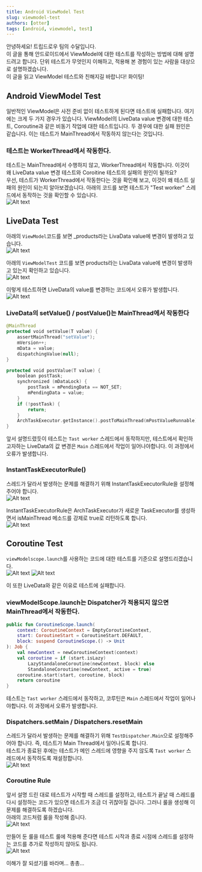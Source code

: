 ```yaml
---
title: Android ViewModel Test
slug: viewmodel-test
authors: [otter]
tags: [android, viewmodel, test]
---
```


안녕하세요! 트립드로우 팀의 수달입니다.  
이 글을 통해 안드로이드에서 ViewModel에 대한 테스트를 작성하는 방법에 대해 설명드려고 합니다. 단위 테스트가 무엇인지 이해하고, 적용해 본 경험이 있는 사람을 대상으로 설명하겠습니다.  
이 글을 읽고 ViewModel 테스트와 친해지길 바랍니다! 화이팅!

## Android ViewModel Test

일반적인 ViewModel은 사전 준비 없이 테스트하게 된다면 테스트에 실패합니다. 여기에는 크게 두 가지 경우가 있습니다. ViewModel의 LiveData value 변경에 대한 테스트, Coroutine과 같은 비동기 작업에 대한 테스트입니다. 두 경우에 대한 실패 원인은 같습니다. 이는 테스트가 MainThread에서 작동하지 않는다는 것입니다.

### 테스트는 WorkerThread에서 작동한다.

테스트는 MainThread에서 수행하지 않고, WorkerThread에서 작동합니다. 이것이 왜 LiveData value 변경 테스트와 Coroitine 테스트의 실패의 원인이 될까요?  
우선, 테스트가 WorkerThread에서 작동한다는 것을 확인해 보고, 이것이 왜 테스트 실패의 원인이 되는지 알아보겠습니다. 아래의 코드를 보면 테스트가 "Test worker" 스레드에서 동작하는 것을 확인할 수 있습니다.  
![Alt text](image.png)

## LiveData Test

아래의 `ViewModel`코드를 보면 \_products라는 LivaData value에 변경이 발생하고 있습니다.  
![Alt text](image-1.png)

아래의 `ViewModelTest` 코드를 보면 products라는 LivaData value에 변경이 발생하고 있는지 확인하고 있습니다.  
![Alt text](image-2.png)

이렇게 테스트하면 LiveData의 value를 변경하는 코드에서 오류가 발생합니다.  
![Alt text](image-3.png)

### LiveData의 setValue() / postValue()는 MainThread에서 작동한다

```kotlin
@MainThread
protected void setValue(T value) {
    assertMainThread("setValue");
    mVersion++;
    mData = value;
    dispatchingValue(null);
}

protected void postValue(T value) {
    boolean postTask;
    synchronized (mDataLock) {
        postTask = mPendingData == NOT_SET;
        mPendingData = value;
    }
    if (!postTask) {
        return;
    }
    ArchTaskExecutor.getInstance().postToMainThread(mPostValueRunnable);
}
```

앞서 설명드렸듯이 테스트는 `Tast worker` 스레드에서 동작하지만, 테스트에서 확인하고자하는 LiveData의 값 변경은 `Main` 스레드에서 작업이 일어나야합니다. 이 과정에서 오류가 발생합니다.

### InstantTaskExecutorRule()

스레드가 달라서 발생하는 문제를 해결하기 위해 InstantTaskExecutorRule을 설정해주어야 합니다.  
![Alt text](image-4.png)

InstantTaskExecutorRule은 ArchTaskExecutor가 새로운 TaskExecutor를 생성하면서 isMainThread 메소드를 강제로 true로 리턴하도록 합니다.  
![Alt text](image-5.png)

## Coroutine Test

`viewModelscope.launch`를 사용하는 코드에 대한 테스트를 기준으로 설명드리겠습니다.  
![Alt text](image-6.png)
![Alt text](image-7.png)

이 또한 LiveData와 같은 이유로 테스트에 실패합니다.

### viewModelScope.launch는 Dispatcher가 적용되지 않으면 MainThread에서 작동한다.

```kotlin
public fun CoroutineScope.launch(
    context: CoroutineContext = EmptyCoroutineContext,
    start: CoroutineStart = CoroutineStart.DEFAULT,
    block: suspend CoroutineScope.() -> Unit
): Job {
    val newContext = newCoroutineContext(context)
    val coroutine = if (start.isLazy)
        LazyStandaloneCoroutine(newContext, block) else
        StandaloneCoroutine(newContext, active = true)
    coroutine.start(start, coroutine, block)
    return coroutine
}
```

테스트는 `Tast worker` 스레드에서 동작하고, 코루틴은 `Main` 스레드에서 작업이 일어나야합니다. 이 과정에서 오류가 발생합니다.

### Dispatchers.setMain / Dispatchers.resetMain

스레드가 달라서 발생하는 문제를 해결하기 위해 `TestDispatcher.Main`으로 설정해주어야 합니다. 즉, 테스트가 Main Thread에서 일어나도록 합니다.  
테스트가 종료된 후에는 테스트가 메인 스레드에 영향을 주지 않도록 `Tast worker` 스레드에서 동작하도록 재설정합니다.  
![Alt text](image-8.png)

### Coroutine Rule

앞서 설명 드린 대로 테스트가 시작할 때 스레드를 설정하고, 테스트가 끝날 때 스레드를 다시 설정하는 코드가 있으면 테스트가 조금 더 귀찮아질 겁니다. 그러니 룰을 생성해 이 문제를 해결하도록 하겠습니다.  
아래의 코드처럼 룰을 작성해 줍니다.  
![Alt text](image-9.png)

만들어 둔 룰을 테스트 룰에 적용해 준다면 테스트 시작과 종료 시점에 스레드를 설정하는 코드를 추가로 작성하지 않아도 됩니다.  
![Alt text](image-10.png)

이해가 잘 되셨기를 바라며... 총총...
